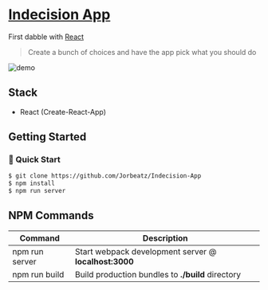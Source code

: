 # [Indecision App](https://github.com/Jorbeatz/Indecision-App)

First dabble with [React](https://reactjs.org/)

> Create a bunch of choices and have the app pick what you should do

![demo](https://i.imgur.com/oQ9Qw4g.png)




## Stack

- React (Create-React-App)

## Getting Started

### 🚀 Quick Start

```bash
$ git clone https://github.com/Jorbeatz/Indecision-App
$ npm install
$ npm run server
```

## NPM Commands

| Command        | Description                                           |
| -------------- | ----------------------------------------------------- |
| npm run server | Start webpack development server @ **localhost:3000** |
| npm run build  | Build production bundles to **./build** directory     |
